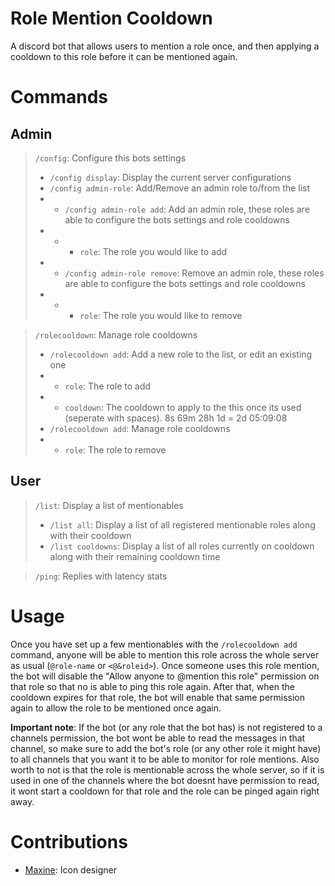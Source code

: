 # Role Mention Cooldown
A discord bot that allows users to mention a role once, and then applying a cooldown to this role before it can be mentioned again.


# Commands
## Admin
> `/config`: Configure this bots settings
> - `/config display`: Display the current server configurations
> - `/config admin-role`: Add/Remove an admin role to/from the list
> - - `/config admin-role add`: Add an admin role, these roles are able to configure the bots settings and role cooldowns
> - - - `role`: The role you would like to add
> - - `/config admin-role remove`: Remove an admin role, these roles are able to configure the bots settings and role cooldowns
> - - - `role`: The role you would like to remove

> `/rolecooldown`: Manage role cooldowns
> - `/rolecooldown add`: Add a new role to the list, or edit an existing one
> - - `role`: The role to add
> - - `cooldown`: The cooldown to apply to the this once its used (seperate with spaces). 8s 69m 28h 1d = 2d 05:09:08
> - `/rolecooldown add`: Manage role cooldowns
> - - `role`: The role to remove

## User
> `/list`: Display a list of mentionables
> - `/list all`: Display a list of all registered mentionable roles along with their cooldown
> - `/list cooldowns`: Display a list of all roles currently on cooldown along with their remaining cooldown time

> `/ping`: Replies with latency stats


# Usage
Once you have set up a few mentionables with the `/rolecooldown add` command, anyone will be able to mention this role across the whole server as usual (`@role-name` or `<@&roleid>`).
Once someone uses this role mention, the bot will disable the "Allow anyone to @mention this role" permission on that role so that no is able to ping this role again.
After that, when the cooldown expires for that role, the bot will enable that same permission again to allow the role to be mentioned once again.

**Important note**: If the bot (or any role that the bot has) is not registered to a channels permission, the bot wont be able to read the messages in that channel, so make sure to add the bot's role (or any other role it might have) to all channels that you want it to be able to monitor for role mentions.
Also worth to not is that the role is mentionable across the whole server, so if it is used in one of the channels where the bot doesnt have permission to read, it wont start a cooldown for that role and the role can be pinged again right away.


# Contributions
- [Maxine](https://artstation.com/Maxine3D): Icon designer